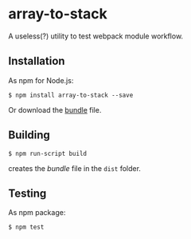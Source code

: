 # array-to-stack
A useless(?) utility to test webpack module workflow.

## Installation

As npm for Node.js:

```
$ npm install array-to-stack --save
```

Or download the [bundle](https://raw.githubusercontent.com/onsetsu/array-to-stack/master/array-to-stack.js) file.

## Building

```
$ npm run-script build
```

creates the *bundle* file in the `dist` folder.

## Testing

As npm package:

```
$ npm test
```
